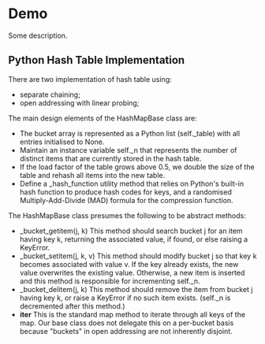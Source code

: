 # Demo

Some description.

## Python Hash Table Implementation

There are two implementation of hash table using:
  - separate chaining;
  - open addressing with linear probing;

The main design elements of the HashMapBase class are:
  - The bucket array is represented as a Python list (self._table) with all entries initialised to None.
  - Maintain an instance variable self._n that represents the number of distinct items that are currently stored in the hash table.
  - If the load factor of the table grows above 0.5, we double the size of the table and rehash all items into the new table.
  - Define a _hash_function utility method that relies on Python's built-in hash function to produce hash codes for keys, and a randomised Multiply-Add-Divide (MAD) formula for the compression function.

The HashMapBase class presumes the following to be abstract methods:
  - _bucket_getitem(j, k)
    This method should search bucket j for an item having key k, returning the associated value, if found, or else raising a KeyError.
  - _bucket_setitem(j, k, v)
    This method should modify bucket j so that key k becomes associated with value v. If the key already exists, the new value overwrites the existing value. Otherwise, a new item is inserted and this method is responsible for incrementing self._n.
  - _bucket_delitem(j, k)
    This method should remove the item from bucket j having key k, or raise a KeyError if no such item exists. (self._n is decremented after this method.)
  - __iter__
    This is the standard map method to iterate through all keys of the map. Our base class does not delegate this on a per-bucket basis because "buckets" in open addressing are not inherently disjoint.
